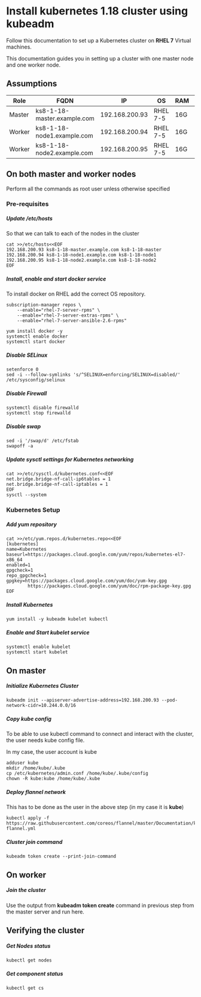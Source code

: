 # Install kubernetes 1.18 cluster using kubeadm
Follow this documentation to set up a Kubernetes cluster on __RHEL 7__ Virtual machines.

This documentation guides you in setting up a cluster with one master node and one worker node.

## Assumptions
|Role|FQDN|IP|OS|RAM|CPU|
|----|----|----|----|----|----|
|Master|ks8-1-18-master.example.com|192.168.200.93|RHEL 7-5|16G|4|
|Worker|ks8-1-18-node1.example.com|192.168.200.94|RHEL 7-5|16G|4|
|Worker|ks8-1-18-node2.example.com|192.168.200.95|RHEL 7-5|16G|4|

## On both master and worker nodes
Perform all the commands as root user unless otherwise specified
### Pre-requisites
##### Update /etc/hosts
So that we can talk to each of the nodes in the cluster
```
cat >>/etc/hosts<<EOF
192.168.200.93 ks8-1-18-master.example.com ks8-1-18-master
192.168.200.94 ks8-1-18-node1.example.com ks8-1-18-node1
192.168.200.95 ks8-1-18-node2.example.com ks8-1-18-node2
EOF
```
##### Install, enable and start docker service
To install docker on RHEL add the correct OS repository.
```
subscription-manager repos \
    --enable="rhel-7-server-rpms" \
    --enable="rhel-7-server-extras-rpms" \
    --enable="rhel-7-server-ansible-2.6-rpms"

yum install docker -y
systemctl enable docker
systemctl start docker
```
##### Disable SELinux
```
setenforce 0
sed -i --follow-symlinks 's/^SELINUX=enforcing/SELINUX=disabled/' /etc/sysconfig/selinux
```
##### Disable Firewall
```
systemctl disable firewalld
systemctl stop firewalld
```
##### Disable swap
```
sed -i '/swap/d' /etc/fstab
swapoff -a
```
##### Update sysctl settings for Kubernetes networking
```
cat >>/etc/sysctl.d/kubernetes.conf<<EOF
net.bridge.bridge-nf-call-ip6tables = 1
net.bridge.bridge-nf-call-iptables = 1
EOF
sysctl --system
```
### Kubernetes Setup
##### Add yum repository
```
cat >>/etc/yum.repos.d/kubernetes.repo<<EOF
[kubernetes]
name=Kubernetes
baseurl=https://packages.cloud.google.com/yum/repos/kubernetes-el7-x86_64
enabled=1
gpgcheck=1
repo_gpgcheck=1
gpgkey=https://packages.cloud.google.com/yum/doc/yum-key.gpg
        https://packages.cloud.google.com/yum/doc/rpm-package-key.gpg
EOF
```
##### Install Kubernetes
```
yum install -y kubeadm kubelet kubectl
```
##### Enable and Start kubelet service
```
systemctl enable kubelet
systemctl start kubelet
```
## On master
##### Initialize Kubernetes Cluster
```
kubeadm init --apiserver-advertise-address=192.168.200.93 --pod-network-cidr=10.244.0.0/16
```
##### Copy kube config
To be able to use kubectl command to connect and interact with the cluster, the user needs kube config file.

In my case, the user account is kube
```
adduser kube
mkdir /home/kube/.kube
cp /etc/kubernetes/admin.conf /home/kube/.kube/config
chown -R kube:kube /home/kube/.kube
```
##### Deploy flannel network
This has to be done as the user in the above step (in my case it is __kube__)
```
kubectl apply -f https://raw.githubusercontent.com/coreos/flannel/master/Documentation/kube-flannel.yml
```
##### Cluster join command
```
kubeadm token create --print-join-command
```
## On worker
##### Join the cluster
Use the output from __kubeadm token create__ command in previous step from the master server and run here.

## Verifying the cluster
##### Get Nodes status
```
kubectl get nodes
```
##### Get component status
```
kubectl get cs
```